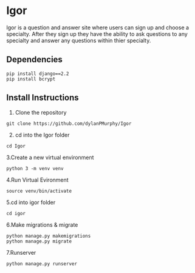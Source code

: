 # Igor
Igor is a question and answer site where users can sign up and choose a specialty.  After they sign up they have the ability to ask questions to any specialty and answer any questions within thier specialty.

## Dependencies
```
pip install django==2.2
pip install bcrypt
```
## Install Instructions

1. Clone the repository
```
git clone https://github.com/dylanPMurphy/Igor
```
2. cd into the Igor folder
```
cd Igor
```
3.Create a new virtual environment
 ```
python 3 -m venv venv
 ```
4.Run Virtual Evironment
 ```
source venv/bin/activate 
 ```
5.cd into igor folder
```
cd igor
``` 
6.Make migrations & migrate
```
python manage.py makemigrations
python manage.py migrate
```
7.Runserver
```
python manage.py runserver
```
